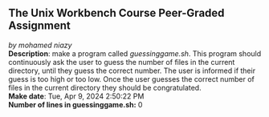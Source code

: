 ## The Unix Workbench Course Peer-Graded Assignment
*by mohamed niazy*
\
**Description**: make a program called *guessinggame.sh*. This program should continuously ask the user to guess the number of files in the current directory, until they guess the correct number. The user is informed if their guess is too high or too low. Once the user guesses the correct number of files in the current directory they should be congratulated.
\
**Make date**: Tue, Apr  9, 2024  2:50:22 PM
\
**Number of lines in guessinggame.sh:** 0

